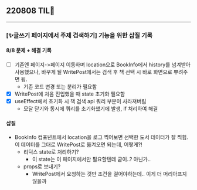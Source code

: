 ## 220808 TIL💭

---

### [✨글쓰기 페이지에서 주제 검색하기] 기능을 위한 삽질 기록

#### 8/8 문제 + 해결 기록

- [ ] 기존엔 페이지->페이지 이동하며 location으로 BookInfo에서 history를 넘겨받아 사용했으나, 바꾸게 될 WritePost에서는 검색 후 책 선택 시 바로 화면으로 뿌려주면 됨.
  - 기존 코드 변경 또는 분리가 필요함
- [x] WritePost에 처음 진입했을 때 state 초기화 필요함
- [x] useEffect에서 초기화 시 책 검색 api 쿼리 부분이 사라져버림
  - 모달 닫기와 동시에 쿼리를 초기화했기에 발생, if 처리하여 해결

#### 삽질

- BookInfo 컴포넌트에서 location을 로그 찍어보면 선택한 도서 데이터가 잘 찍힘. 이 데이터를 그대로 WritePost로 옮겨오면 되는데, 어떻게?!
  - 리덕스 state로 처리하기?
    - 이 state는 이 페이지에서만 필요할텐데 굳이..? 아닌가..
  - props로 보내기?
    - WritePost에서 요청하는 것만 조건을 걸어야하는데.. 이게 더 머리아프지 않을까
